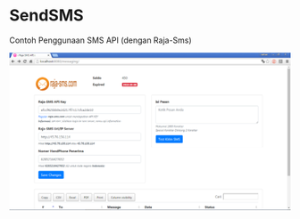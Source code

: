 # SendSMS
Contoh Penggunaan SMS API (dengan Raja-Sms)

<img src='https://github.com/aghanathan/SendSMS/blob/master/ScreenShot.png'/>
